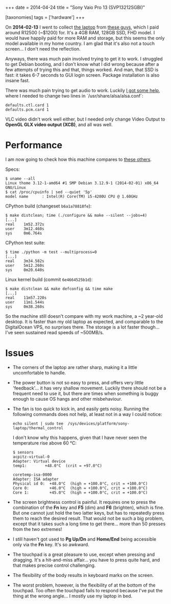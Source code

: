 +++
date = 2014-04-24
title = "Sony Vaio Pro 13 (SVP13212SGBI)"

[taxonomies]
tags = ['hardware']
+++

On **2014-02-13** I went to collect [the laptop] from [these guys],
which I paid around R12500 (\~\$1200) for. It\'s a 4GB RAM, 128GB SSD,
FHD model. I would have happily paid for more RAM and storage, but this
seems the only model available in my home country. I am glad that it\'s
also not a touch screen\... I don\'t need the reflection.

Anyways, there was much pain involved trying to get it to work. I
struggled to get Debian booting, and I don\'t know what I did wrong
because after a few attempts of trying this and that, things worked. And
man, that SSD is fast: it takes 6-7 seconds to GUI login screen. Package
installation is also insane fast.

There was much pain trying to get audio to work. Luckily [I got some
help], where I needed to change two lines in
\`/usr/share/alsa/alsa.conf\`:

    defaults.ctl.card 1
    defaults.pcm.card 1

VLC video didn\'t work well either, but I needed only change Video
Output to **OpenGL GLX video output (XCB)**, and all was well.

Performance
===========

I am now going to check how this machine compares to [these others].

Specs:

    $ uname --all
    Linux thome 3.12-1-amd64 #1 SMP Debian 3.12.9-1 (2014-02-01) x86_64 GNU/Linux
    $ cat /proc/cpuinfo | sed --quiet '5p'
    model name      : Intel(R) Core(TM) i5-4200U CPU @ 1.60GHz

CPython build (changeset `b6a1a78818fe`):

    $ make distclean; time (./configure && make --silent --jobs=4)
    [...]
    real    1m52.372s
    user    3m12.460s
    sys     0m6.764s

CPython test suite:

    $ time ./python -m test --multiprocess=0
    [...]
    real    3m34.582s
    user    5m12.260s
    sys     0m20.640s

Linux kernel build (commit `6e4664525b1d`):

    $ make distclean && make defconfig && time make
    [...]
    real    11m57.220s
    user    11m1.544s
    sys     0m38.260s

So the machine still doesn\'t compare with my work machine, a \~2
year-old desktop. It is faster than my old laptop as expected, and
comparable to the DigitalOcean VPS, no surprises there. The storage is a
lot faster though\... I\'ve seen sustained read speeds of \~500MB/s.

Issues
======

-   The corners of the laptop are rather sharp, making it a little
    uncomfortable to handle.
-   The power button is not so easy to press, and offers very little
    \'feedback\'\... it has very shallow movement. Luckily there should
    not be a frequent need to use it, but there are times when something
    is buggy enough to cause OS hangs and other misbehaviour.
-   The fan is too quick to kick in, and easily gets noisy. Running the
    following commands does not help, at least not in a way I could
    notice:

        echo silent | sudo tee  /sys/devices/platform/sony-laptop/thermal_control

    I don\'t know why this happens, given that I have never seen the
    temperature rise above 60 °C:

        $ sensors
        acpitz-virtual-0
        Adapter: Virtual device
        temp1:        +48.0°C  (crit = +97.0°C)

        coretemp-isa-0000
        Adapter: ISA adapter
        Physical id 0:  +48.0°C  (high = +100.0°C, crit = +100.0°C)
        Core 0:         +46.0°C  (high = +100.0°C, crit = +100.0°C)
        Core 1:         +45.0°C  (high = +100.0°C, crit = +100.0°C)

-   The screen brightness control is painful. It requires one to press
    the combination of the **Fn** key and **F5** (dim) and **F6**
    (brighten), which is fine. But one cannot just hold the two latter
    keys, but has to repeatedly press them to reach the desired result.
    That would not be such a big problem, except that it takes such a
    long time to get there\... more than 50 presses from the two
    extremes!
-   I still haven\'t got used to **Pg Up/Dn** and **Home/End** being
    accessible only via the **Fn** key. It\'s so awkward.
-   The touchpad is a great pleasure to use, except when pressing and
    dragging. It\'s a hit-and-miss affair\... you have to press quite
    hard, and that makes precise control challenging.
-   The flexibility of the body results in keyboard marks on the screen.
-   The worst problem, however, is the flexibility of at the bottom of
    the touchpad. Too often the touchpad fails to respond because I\'ve
    put the thing at the wrong angle\... I mostly use my laptop in bed.

  [the laptop]: http://www.youtube.com/watch?v=Xq-ZBke68tA
  [these guys]: http://www.comx.co.za
  [I got some help]: https://wiki.archlinux.org/index.php/Sony_Vaio_Pro_SVP-1x21#Sound
  [these others]: http://tshepang.net/a-bit-of-benchmarking
